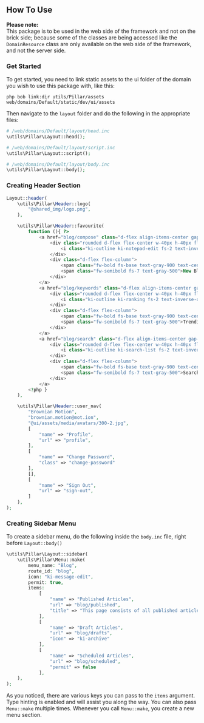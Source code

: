 ## How To Use

**Please note:**\
This package is to be used in the web side of the framework and not on the brick side;
because some of the classes are being accessed like the `DomainResource` class are only 
available on the web side of the framework, and not the server side.

### Get Started
To get started, you need to link static assets to the ui folder of the domain you wish to use this package with, like this:
```shell
php bob link:dir utils/Pillar/assets web/domains/Default/static/dev/ui/assets
```

Then navigate to the `layout` folder and do the following in the appropriate files:

```php
# /web/domains/Default/layout/head.inc
\utils\Pillar\Layout::head();
```

```php
# /web/domains/Default/layout/script.inc
\utils\Pillar\Layout::script();
```

```php
# /web/domains/Default/layout/body.inc
\utils\Pillar\Layout::body();
```
### Creating Header Section
```php
Layout::header(
    \utils\Pillar\Header::logo(
        "@shared_img/logo.png",
    ),

    \utils\Pillar\Header::favourite(
        function (){ ?>
            <a href="blog/compose" class="d-flex align-items-center gap-2 flex-wrap justify-content-center">
                <div class="rounded d-flex flex-center w-40px h-40px flex-shrink-0 bg-warning">
                    <i class="ki-outline ki-notepad-edit fs-2 text-inverse-warning"></i>
                </div>
                <div class="d-flex flex-column">
                    <span class="fw-bold fs-base text-gray-900 text-center text-md-start">Compose</span>
                    <span class="fw-semibold fs-7 text-gray-500">New Blog Post</span>
                </div>
            </a>
            <a href="blog/keywords" class="d-flex align-items-center gap-2 flex-wrap justify-content-center">
                <div class="rounded d-flex flex-center w-40px h-40px flex-shrink-0 bg-danger">
                    <i class="ki-outline ki-ranking fs-2 text-inverse-danger"></i>
                </div>
                <div class="d-flex flex-column">
                    <span class="fw-bold fs-base text-gray-900 text-center text-md-start">Keywords</span>
                    <span class="fw-semibold fs-7 text-gray-500">Trending Search</span>
                </div>
            </a>
            <a href="blog/search" class="d-flex align-items-center gap-2 flex-wrap justify-content-center">
                <div class="rounded d-flex flex-center w-40px h-40px flex-shrink-0 bg-primary">
                    <i class="ki-outline ki-search-list fs-2 text-inverse-primary"></i>
                </div>
                <div class="d-flex flex-column">
                    <span class="fw-bold fs-base text-gray-900 text-center text-md-start">Blog Search</span>
                    <span class="fw-semibold fs-7 text-gray-500">Search the whole DB</span>
                </div>
            </a>
        <?php }
    ),

    \utils\Pillar\Header::user_nav(
        "Brownian Motion",
        "brownian.motion@mot.ion",
        "@ui/assets/media/avatars/300-2.jpg",
        [
            "name" => "Profile",
            "url" => "profile",
        ],
        [
            "name" => "Change Password",
            "class" => "change-password"
        ],
        [],
        [
            "name" => "Sign Out",
            "url" => "sign-out",
        ]
    ),
);
```
### Creating Sidebar Menu
To create a sidebar menu, do the following inside the `body.inc` file, right before `Layout::body()`
```php
\utils\Pillar\Layout::sidebar(
    \utils\Pillar\Menu::make(
        menu_name: "Blog",
        route_id: "blog",
        icon: "ki-message-edit",
        permit: true,
        items: 
            [
                "name" => "Published Articles",
                "url" => "blog/published",
                "title" => "This page consists of all published articles"
            ],
            [
                "name" => "Draft Articles",
                "url" => "blog/drafts",
                "icon" => "ki-archive"
            ],
            [
                "name" => "Scheduled Articles",
                "url" => "blog/scheduled",
                "permit" => false
            ],
    ),
);
```
As you noticed, there are various keys you can pass to the `items` argument. Type hinting is enabled and will assist you along the way.
You can also pass `Menu::make` multiple times. Whenever you call `Menu::make`, you create a new menu section.